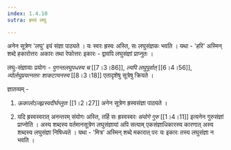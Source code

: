 ```yaml
---
index: 1.4.10
sutra: ह्रस्वं लघु

---
```

अनेन सूत्रेण 'लघु' इयं संज्ञा पाठ्यते । यः स्वरः ह्रस्वः अस्ति, सः लघुसंज्ञकः भवति । यथा - 'हरि' अस्मिन् शब्दे हकारोत्तरः अकारः तथा रेफोत्तरः इकारः - द्वावपि लघुसंज्ञां प्राप्नुतः ।



लघु-संज्ञायाः प्रयोगः - _पुगन्तलघूपधस्य च_ [[7।3।86]], _ल्यपि लघुपूर्वात्‌_ [[6।4।56]], _व्योर्लघुप्रयत्नतरः शाकटायनस्य_ [[8।3।18]] एतादृशेषु सूत्रेषु क्रियते ।

                  

ज्ञातव्यम् - 

1. _ऊकालोऽज्झ्रस्वदीर्घप्लुतः_ [[1।2।27]]  अनेन सूत्रेण ह्रस्वसंज्ञा पाठ्यते ।

2. यदि ह्रस्वस्वरात् अनन्तरम् संयोगः अस्ति, तर्हि सः ह्रस्वस्वरः _संयोगे गुरु_ [[1।4।11]] इत्यनेन गुरुसंज्ञां प्राप्नोति । अस्य शब्दस्य वर्तमानसूत्रेण लघुसंज्ञायां अपि सत्याम् एकसंज्ञाधिकारस्य कारणात् अस्य  शब्दस्य लघुसंज्ञा निषिध्यते  । यथा - 'मित्र' अस्मिन् शब्दे मकारात् परः यः इकारः तस्य लघुसंज्ञा न भवति ।                                   

